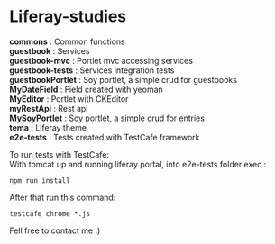 # Liferay-studies
**commons** : Common functions \
**guestbook** : Services \
**guestbook-mvc** : Portlet mvc accessing services \
**guestbook-tests** : Services integration tests \
**guestbookPortlet** : Soy portlet, a simple crud for guestbooks \
**MyDateField** : Field created with yeoman \
**MyEditor** : Portlet with CKEditor \
**myRestApi** : Rest api \
**MySoyPortlet** : Soy portlet, a simple crud for entries \
**tema** : Liferay theme \
**e2e-tests** : Tests created with TestCafe framework

To run tests with TestCafe: \
With tomcat up and running liferay portal, into e2e-tests folder exec :

`npm run install` 

After that run this command:

`testcafe chrome *.js`

Fell free to contact me :)
